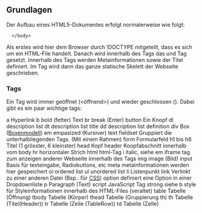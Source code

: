 ## Grundlagen
Der Aufbau eines HTML5-Dokumentes erfolgt normalerweise wie folgt:
   <!DOCTYPE html>
   <html>
      <head>
         <meta charset="UTF-8">
         <title>Title</title>
      </head>
      <body>
   
      </body>
   </html>



Als erstes wird hier dem Browser durch !DOCTYPE mitgeteilt, dass es sich um ein HTML-File handelt. Danach wird innerhalb des <html> Tags das <head> und <body> Tag gesetzt.
Innerhalb des <head> Tags werden Metainformationen sowie der Titel definiert. Im <body> Tag wird dann das ganze statische Skelett der Webseite geschrieben.

### Tags
Ein Tag wird immer geöffnet (<öffnend>) und wieder geschlossen (</schliessend>). Dabei gibt es ein paar wichtige tags:


   a           Hyperlink
   b           bold (fetter) Text
   br          break (Enter)
   button      Ein Knopf
   dl          description list
   dt          description list title
   dd          description list definition
   div         Box ([Boxenmodell](/wiki/boxenmodell))
   em          empasized (Kursiver) text
   fieldset    Gruppiert die unterhalbliegenden Tags. (Mit einem Rahmen)
   form        Formularfeld
   h1 bis h6   Titel (1 grösster, 6 kleinster)
   head        Kopf
   header      Koopfabschnitt innerhalb vom body
   hr          horizontaler Strich
   html        html-Tag
   i           italic, siehe em
   iframe      tag zum anzeigen anderer Webseite innerhalb des Tags
   img         image (Bild)
   input       Basis für texteingabe, Radiobuttons, etc
   meta        metainformationen werden hier gespeichert
   ol          ordered list
   ul          unordered list
   li          Listenpunkt
   link        Verlinkt zu einer anderen Datei (Bsp.: für [CSS](/wiki/css))
   option      definiert eine Option in einer Dropdownliste
   p           Paragraph (Text)
   script      JavaScript Tag
   strong      siehe b
   style       für Styleinformationen innerhalb des HTML-Files (veraltet)
   table       Tabelle (Öffnung)
   tbody       Tabelle (Körper)
   thead       Tabelle (Gruppierung th)
   th          Tabelle (Titel(Header))
   tr          Tabelle (Zeile (TableRow))
   td          Tabelle (Zelle)